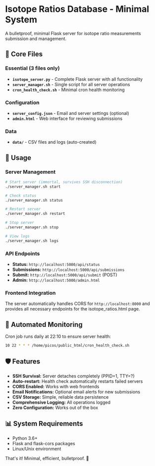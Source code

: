 # Isotope Ratios Database - Minimal System

A bulletproof, minimal Flask server for isotope ratio measurements submission and management.

## 🎯 Core Files

### Essential (3 files only)
- **`isotope_server.py`** - Complete Flask server with all functionality
- **`server_manager.sh`** - Single script for all server operations
- **`cron_health_check.sh`** - Minimal cron health monitoring

### Configuration
- **`server_config.json`** - Email and server settings (optional)
- **`admin.html`** - Web interface for reviewing submissions

### Data
- **`data/`** - CSV files and logs (auto-created)

## 🚀 Usage

### Server Management
```bash
# Start server (immortal, survives SSH disconnection)
./server_manager.sh start

# Check status
./server_manager.sh status

# Restart server
./server_manager.sh restart

# Stop server
./server_manager.sh stop

# View logs
./server_manager.sh logs
```

### API Endpoints
- **Status:** `http://localhost:5000/api/status`
- **Submissions:** `http://localhost:5000/api/submissions`
- **Submit:** `http://localhost:5000/api/submit` (POST)
- **Admin:** `http://localhost:5000/admin.html`

### Frontend Integration
The server automatically handles CORS for `http://localhost:8000` and provides all necessary endpoints for the isotope_ratios.html page.

## 🔧 Automated Monitoring

Cron job runs daily at 22:10 to ensure server health:
```bash
10 22 * * * /home/picos/public_html/cron_health_check.sh
```

## 🛡️ Features

- **SSH Survival:** Server detaches completely (PPID=1, TTY=?)
- **Auto-restart:** Health check automatically restarts failed servers
- **CORS Enabled:** Works with web frontends
- **Email Notifications:** Optional email alerts for new submissions
- **CSV Storage:** Simple, reliable data persistence
- **Comprehensive Logging:** All operations logged
- **Zero Configuration:** Works out of the box

## 📊 System Requirements

- Python 3.6+
- Flask and flask-cors packages
- Linux/Unix environment

That's it! Minimal, efficient, bulletproof. 🚀
